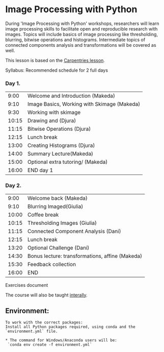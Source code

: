 # Image Processing with Python

During 'Image Processing with Python' workshops, researchers will learn image processing skills to facilitate open and reproducible research with images. Topics will include basics of image processing like thresholding, blurring, bitwise operations and histograms. Intermediate topics of connected components analysis and transformations will be covered as well.

This lesson is based on the [Carpentries lesson](https://datacarpentry.org/image-processing/setup/).

Syllabus:
 Recommended schedule for 2 full days

<div class="row">
  <div class="col-md-6">
    <h3>Day 1. </h3>
    <table class="table table-striped">
      <tr> <td>9:00</td>  <td>Welcome and Introduction (Makeda)</td> </tr>
      <tr> <td>9:10</td>  <td>Image Basics, Working with Skimage (Makeda)</td></tr>
      <tr> <td>9:30</td>  <td>Working with skimage</td> </tr>
      <tr> <td>10:15</td>  <td>Drawing and (Djura)</td> </tr>
      <tr> <td>11:15</td>  <td>Bitwise Operations (Djura)</td> </tr>
      <tr> <td>12:15</td>  <td>Lunch break</td> </tr>
      <tr> <td>13:00</td>  <td>Creating Histograms (Djura)</td> </tr>
      <tr> <td>14:00</td>  <td>Summary Lecture(Makeda)</td> </tr>
      <tr> <td>15:00</td>  <td>Optional extra tutoring/ (Makeda)</td> </tr>
      <tr> <td>16:00</td>  <td>END day 1</td> </tr>
    </table>
  </div>
 
  

<div class="row">
  <div class="col-md-6">
    <h3>Day 2. </h3>
    <table class="table table-striped">
      <tr> <td>9:00</td>  <td>Welcome back  (Makeda)</td> </tr>
      <tr> <td>9:10</td>  <td>Blurring Imaged(Giulia)</td></tr>
      <tr> <td>10:00</td>  <td>Coffee break</td> </tr>
      <tr> <td>10:15</td>  <td>Thresholding Images (Giulia)</td> </tr>
      <tr> <td>11:15</td>  <td>Connected Component Analysis (Dani)</td> </tr>
      <tr> <td>12:15</td>  <td>Lunch break</td> </tr>
      <tr> <td>13:20</td>  <td>Optional Challenge (Dani)</td> </tr>
      <tr> <td>14:30</td>  <td>Bonus lecture: transformations, affine (Makeda)</td> </tr>
      <tr> <td>15:30</td>  <td>Feedback collection</td> </tr>
      <tr> <td>16:00</td>  <td>END</td> </tr>
    </table>
  </div>
 
  
Exercises document

The course will also be taught [interally](internal_workshop.md).

## Environment:
    To work with the correct packages:
    Install all Python packages required, using conda and the
    `environment.yml` file.

    * The command for Windows/Anaconda users will be:
     `conda env create -f environment.yml`



